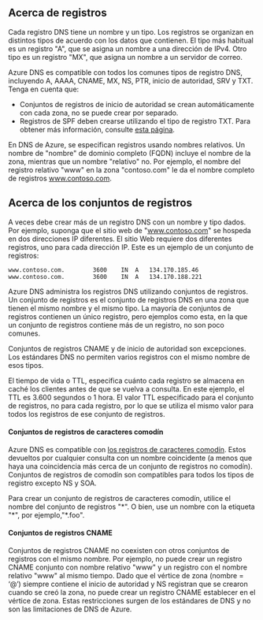 ## <a name="about-records"></a>Acerca de registros

Cada registro DNS tiene un nombre y un tipo. Los registros se organizan en distintos tipos de acuerdo con los datos que contienen. El tipo más habitual es un registro "A", que se asigna un nombre a una dirección de IPv4. Otro tipo es un registro "MX", que asigna un nombre a un servidor de correo.

Azure DNS es compatible con todos los comunes tipos de registro DNS, incluyendo A, AAAA, CNAME, MX, NS, PTR, inicio de autoridad, SRV y TXT. Tenga en cuenta que:
- Conjuntos de registros de inicio de autoridad se crean automáticamente con cada zona, no se puede crear por separado.
- Registros de SPF deben crearse utilizando el tipo de registro TXT. Para obtener más información, consulte [esta página](http://tools.ietf.org/html/rfc7208#section-3.1).

En DNS de Azure, se especifican registros usando nombres relativos. Un nombre de "nombre" de dominio completo (FQDN) incluye el nombre de la zona, mientras que un nombre "relativo" no. Por ejemplo, el nombre del registro relativo "www" en la zona "contoso.com" le da el nombre completo de registros www.contoso.com.

## <a name="about-record-sets"></a>Acerca de los conjuntos de registros

A veces debe crear más de un registro DNS con un nombre y tipo dados. Por ejemplo, suponga que el sitio web de "www.contoso.com" se hospeda en dos direcciones IP diferentes. El sitio Web requiere dos diferentes registros, uno para cada dirección IP. Este es un ejemplo de un conjunto de registros:

    www.contoso.com.        3600    IN  A   134.170.185.46
    www.contoso.com.        3600    IN  A   134.170.188.221

Azure DNS administra los registros DNS utilizando conjuntos de registros. Un conjunto de registros es el conjunto de registros DNS en una zona que tienen el mismo nombre y el mismo tipo. La mayoría de conjuntos de registros contienen un único registro, pero ejemplos como esta, en la que un conjunto de registros contiene más de un registro, no son poco comunes.

Conjuntos de registros CNAME y de inicio de autoridad son excepciones. Los estándares DNS no permiten varios registros con el mismo nombre de esos tipos.

El tiempo de vida o TTL, especifica cuánto cada registro se almacena en caché los clientes antes de que se vuelva a consulta. En este ejemplo, el TTL es 3.600 segundos o 1 hora. El valor TTL especificado para el conjunto de registros, no para cada registro, por lo que se utiliza el mismo valor para todos los registros de ese conjunto de registros.

#### <a name="wildcard-record-sets"></a>Conjuntos de registros de caracteres comodín

Azure DNS es compatible con [los registros de caracteres comodín](https://en.wikipedia.org/wiki/Wildcard_DNS_record). Estos devueltos por cualquier consulta con un nombre coincidente (a menos que haya una coincidencia más cerca de un conjunto de registros no comodín). Conjuntos de registros de comodín son compatibles para todos los tipos de registro excepto NS y SOA.  

Para crear un conjunto de registros de caracteres comodín, utilice el nombre del conjunto de registros "\*". O bien, use un nombre con la etiqueta "\*", por ejemplo,"\*.foo".

#### <a name="cname-record-sets"></a>Conjuntos de registros CNAME

Conjuntos de registros CNAME no coexisten con otros conjuntos de registros con el mismo nombre. Por ejemplo, no puede crear un registro CNAME conjunto con nombre relativo "www" y un registro con el nombre relativo "www" al mismo tiempo. Dado que el vértice de zona (nombre = ‘@’) siempre contiene el inicio de autoridad y NS registran que se crearon cuando se creó la zona, no puede crear un registro CNAME establecer en el vértice de zona. Estas restricciones surgen de los estándares de DNS y no son las limitaciones de DNS de Azure.
